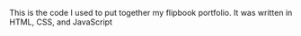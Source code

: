 This is the code I used to put together my flipbook portfolio. It was written in HTML, CSS, and JavaScript

